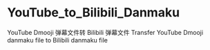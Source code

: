 # YouTube_to_Bilibili_Danmaku
YouTube Dmooji 弹幕文件转 Bilibili 弹幕文件
Transfer YouTube Dmooji danmaku file to Bilibili danmaku file
